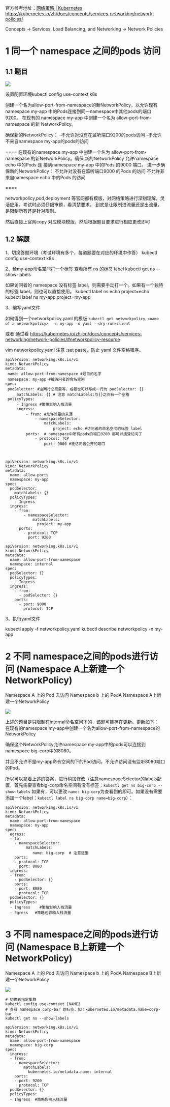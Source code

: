 


官方参考地址：[网络策略 | Kubernetes](https://kubernetes.io/zh/docs/concepts/services-networking/network-policies/ "网络策略 | Kubernetes")
https://kubernetes.io/zh/docs/concepts/services-networking/network-policies/

 Concepts → Services, Load Balancing, and Networking → Network Policies

# 1 同一个 namespace 之间的pods 访问


## 1.1 题目

![](image/1870449-20230918113500034-1665360525.png)

设置配置环境kubectl config use-context k8s

创建一个名为allow-port-from-namespace的新NetworkPolicy，以允许现有namespace my-app 中的Pods连接到同一namespace中其他pods的端口9200。
在现有的 namespace my-app 中创建一个名为 allow-port-from-namespace 的新 NetworkPolicy。 

确保新的NetworkPolicy：
-不允许对没有在监听端口9200的pods访问
-不允许不来自namespace my-app的pods的访问


====
在现有的namespace my-app 中创建一个名为
allow-port-from-namespace 的新NetworkPolicy。确保
新的NetworkPolicy 允许namespace echo 中的Pods 连
接到namespace my-app 中的Pods 的9000 端口。
进一步确保新的NetworkPolicy：
不允许对没有在监听端口9000 的Pods 的访问
不允许非来自namespace echo 中的Pods 的访问



====

networkpolicy,pod,deployment 等官网都有模版，对网络策略进行深刻理解，灵活应用。考试时必须仔细审题，看清楚要求。
到底是让限制进流量还是出流量，是限制所有还是针对限制。

然后直接上官网copy 对应模块模版，然后根据题目要求进行相应更改即可

## 1.2 解题


1、切换答题环境（考试环境有多个，每道题要在对应的环境中作答）
kubectl config use-context k8s

2、给my-app命名空间打一个标签
查看所有 ns 的标签 label
kubectl get ns --show-labels

如果访问者的 namespace 没有标签 label，则需要手动打一个。如果有一个独特的标签 label，则也可以直接使用。
kubectl label ns echo project=echo
kubectl label ns my-app project=my-app


3、编写yaml文件

如何得到一个networkpolicy.yaml 的模版 
`kubectl get networkpolicy <name of a networkpolicy>  -n my-app -o yaml --dry-run=client`

或者 通过看 
https://kubernetes.io/zh-cn/docs/concepts/services-networking/network-policies/#networkpolicy-resource


vim networkpolicy.yaml
注意 :set paste，防止 yaml 文件空格错序。
```
apiVersion: networking.k8s.io/v1
kind: NetworkPolicy
metadata:
 name: allow-port-from-namespace #题目的名字
 namespace: my-app #被访问者的命名空间
spec:
 podSelector: #这两行必须要写，或者也可以写成一行为 podSelector: {}
     matchLabels: {} # 注意 matchLabels:与{}之间有一个空格
 policyTypes:
     - Ingress #策略影响入栈流量
     ingress:
         - from: #允许流量的来源
             - namespaceSelector:
                 matchLabels:
                     project: echo #访问者的命名空间的标签 label
         ports:  # namespace中所有pods的端口9200 都可以接受访问了 
             - protocol: TCP
                 port: 9000 #被访问者公开的端口
```


```

 
apiVersion: networking.k8s.io/v1
kind: NetworkPolicy
metadata:
  name: allow-ports
  namespace: my-app
spec:
  podSelector:
    matchLabels: {}
  policyTypes:
    - Ingress
  ingress:
    - from:
        - namespaceSelector:
            matchLabels:
              project: my-app
      ports:
        - protocol: TCP
          port: 9200
```

```
apiVersion: networking.k8s.io/v1
kind: NetworkPolicy
metadata:
  name: allow-port-from-namespace
  namespace: internal
spec:
  podSelector: {}
  policyTypes:
    - Ingress
  ingress:
    - from:
      - podSelector: {}
    ports:
      - port: 9000
        protocol: TCP

```



3、执行yaml文件

kubectl apply -f networkpolicy.yaml
kubectl describe networkpolicy -n my-app


# 2 不同 namespace之间的pods进行访问  (Namespace A上新建一个NetworkPolicy)

Namespace A 上的 Pod 去访问 Namespace b 上的 PodA 
Namespace A上新建一个NetworkPolicy

![](image/1870449-20230918113536379-2024022532.png)

上述的题目是只限制在internal命名空间下的，该题可能存在更新。更新如下：  
在现有的namespace my-app中创建一个名为allow-port-from-namespace的NetworkPolicy  

确保这个NetworkPolicy允许namespace my-app中的pods可以连接到namespace big-corp中的8080。  

并且不允许不是my-app命令空间的下的Pod访问，不允许访问没有监听8080端口的Pod。  

所以可以拿着上述的答案，进行稍加修改（注意namespaceSelector的labels配置，首先需要查看big-corp命名空间有没有标签：`kubectl get ns big-corp --show-labels`
如果有，可以更改 `name: big-corp`为查看到的即可。如果没有需要添加一个label：`kubectl label ns big-corp name=big-corp`）：


```
apiVersion: networking.k8s.io/v1
kind: NetworkPolicy
metadata:
  name: allow-port-from-namespace
  namespace: my-app
spec:
  egress:
  - to:
    - namespaceSelector:
         matchLabels:
            name: big-corp  # 注意这里
    ports:
    - protocol: TCP
      port: 8080
  ingress:
  - from:
    - podSelector: {}
    ports:
    - port: 8080
      protocol: TCP
  podSelector: {}
  policyTypes:
  - Ingress    #策略影响入栈流量
  - Egress   #策略也影响入栈流量
```





# 3 不同 namespace之间的pods进行访问  (Namespace B上新建一个NetworkPolicy)

Namespace A 上的 Pod 去访问 Namespace b 上的 PodA 
Namespace B上新建一个NetworkPolicy


![](image/1870449-20230918113536379-2024022532%201.png)


```
# 切换到指定集群
kubectl config use-context [NAME]
# 查看 namespace corp-bar 的标签，如：kubernetes.io/metadata.name=corp-bar
kubectl get ns --show-labels

apiVersion: networking.k8s.io/v1
kind: NetworkPolicy
metadata:
  name: allow-port-from-namespace
  namespace: big-corp 
spec:
  ingress:
  - from:
    - namespaceSelector:
        matchLabels:
          kubernetes.io/metadata.name: internal
    ports:
    - port: 9200
      protocol: TCP
  podSelector: {}
  policyTypes:
  - Ingress  #策略影响入栈流量
```




